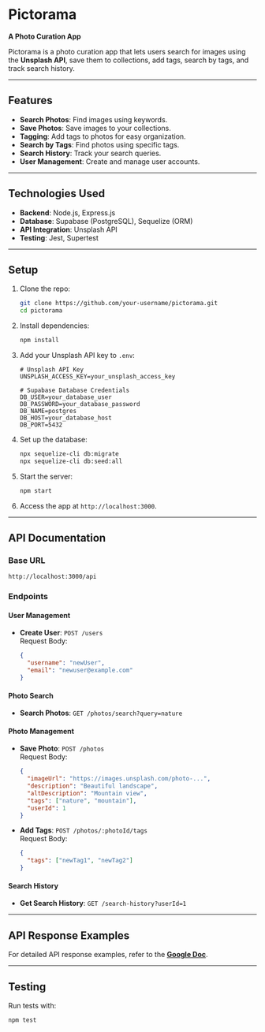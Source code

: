 # **Pictorama**  
**A Photo Curation App**  

Pictorama is a photo curation app that lets users search for images using the **Unsplash API**, save them to collections, add tags, search by tags, and track search history.  

---

## **Features**  
- **Search Photos**: Find images using keywords.  
- **Save Photos**: Save images to your collections.  
- **Tagging**: Add tags to photos for easy organization.  
- **Search by Tags**: Find photos using specific tags.  
- **Search History**: Track your search queries.  
- **User Management**: Create and manage user accounts.  

---

## **Technologies Used**  
- **Backend**: Node.js, Express.js  
- **Database**: Supabase (PostgreSQL), Sequelize (ORM) 
- **API Integration**: Unsplash API  
- **Testing**: Jest, Supertest  

---

## **Setup**  
1. Clone the repo:  
   ```bash
   git clone https://github.com/your-username/pictorama.git
   cd pictorama
   ```

2. Install dependencies:  
   ```bash
   npm install
   ```

3. Add your Unsplash API key to `.env`:  
   ```env
   # Unsplash API Key
   UNSPLASH_ACCESS_KEY=your_unsplash_access_key

   # Supabase Database Credentials
   DB_USER=your_database_user
   DB_PASSWORD=your_database_password
   DB_NAME=postgres
   DB_HOST=your_database_host
   DB_PORT=5432
   ```

4. Set up the database:  
   ```bash
   npx sequelize-cli db:migrate
   npx sequelize-cli db:seed:all
   ```

5. Start the server:  
   ```bash
   npm start
   ```

6. Access the app at `http://localhost:3000`.  

---

## **API Documentation**  
### **Base URL**  
`http://localhost:3000/api`  

### **Endpoints**  
#### **User Management**  
- **Create User**: `POST /users`  
  Request Body:  
  ```json
  {
    "username": "newUser",
    "email": "newuser@example.com"
  }
  ```

#### **Photo Search**  
- **Search Photos**: `GET /photos/search?query=nature`  

#### **Photo Management**  
- **Save Photo**: `POST /photos`  
  Request Body:  
  ```json
  {
    "imageUrl": "https://images.unsplash.com/photo-...",
    "description": "Beautiful landscape",
    "altDescription": "Mountain view",
    "tags": ["nature", "mountain"],
    "userId": 1
  }
  ```

- **Add Tags**: `POST /photos/:photoId/tags`  
  Request Body:  
  ```json
  {
    "tags": ["newTag1", "newTag2"]
  }
  ```

#### **Search History**  
- **Get Search History**: `GET /search-history?userId=1`  

---

## **API Response Examples**  
For detailed API response examples, refer to the **[Google Doc](https://docs.google.com/document/d/1cOqnIpev29uv4zNyR9XMeEfYmFS6MEQzQI9BlfdItSM/edit?usp=sharing)**.  

---

## **Testing**  
Run tests with:  
```bash
npm test
``` 
